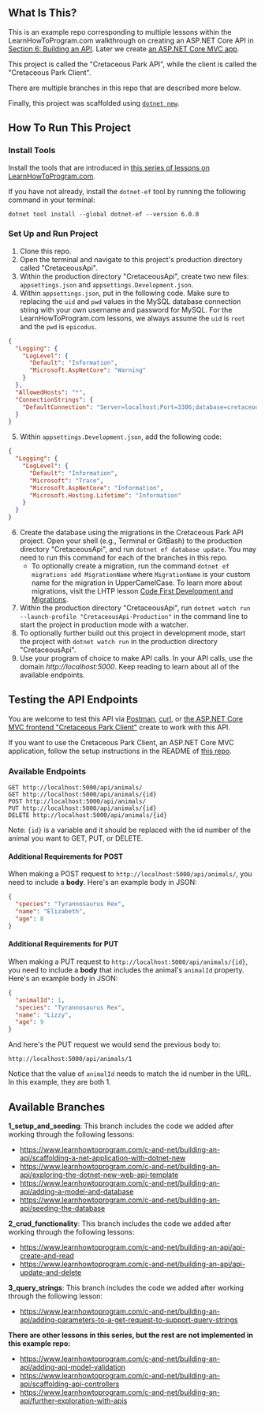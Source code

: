 ## What Is This?

This is an example repo corresponding to multiple lessons within the LearnHowToProgram.com walkthrough on creating an ASP.NET Core API in [Section 6: Building an API](https://www.learnhowtoprogram.com/c-and-net/building-an-api). Later we create [an ASP.NET Core MVC app](https://github.com/epicodus-lessons/section-6-cretaceous-park-client-csharp-net6).

This project is called the "Cretaceous Park API", while the client is called the "Cretaceous Park Client".

There are multiple branches in this repo that are described more below.

Finally, this project was scaffolded using [`dotnet new`](https://learn.microsoft.com/en-us/dotnet/core/tools/dotnet-new).

## How To Run This Project

### Install Tools

Install the tools that are introduced in [this series of lessons on LearnHowToProgram.com](https://www.learnhowtoprogram.com/c-and-net/getting-started-with-c).

If you have not already, install the `dotnet-ef` tool by running the following command in your terminal:

```
dotnet tool install --global dotnet-ef --version 6.0.0
```

### Set Up and Run Project

1. Clone this repo.
2. Open the terminal and navigate to this project's production directory called "CretaceousApi".
3. Within the production directory "CretaceousApi", create two new files: `appsettings.json` and `appsettings.Development.json`.
4. Within `appsettings.json`, put in the following code. Make sure to replacing the `uid` and `pwd` values in the MySQL database connection string with your own username and password for MySQL. For the LearnHowToProgram.com lessons, we always assume the `uid` is `root` and the `pwd` is `epicodus`.

```json
{
  "Logging": {
    "LogLevel": {
      "Default": "Information",
      "Microsoft.AspNetCore": "Warning"
    }
  },
  "AllowedHosts": "*",
  "ConnectionStrings": {
    "DefaultConnection": "Server=localhost;Port=3306;database=cretaceous_api;uid=root;pwd=epicodus;"
  }
}
```

5. Within `appsettings.Development.json`, add the following code:

```json
{
  "Logging": {
    "LogLevel": {
      "Default": "Information",
      "Microsoft": "Trace",
      "Microsoft.AspNetCore": "Information",
      "Microsoft.Hosting.Lifetime": "Information"
    }
  }
}
```

6. Create the database using the migrations in the Cretaceous Park API project. Open your shell (e.g., Terminal or GitBash) to the production directory "CretaceousApi", and run `dotnet ef database update`. You may need to run this command for each of the branches in this repo. 
    - To optionally create a migration, run the command `dotnet ef migrations add MigrationName` where `MigrationName` is your custom name for the migration in UpperCamelCase. To learn more about migrations, visit the LHTP lesson [Code First Development and Migrations](https://www.learnhowtoprogram.com/c-and-net-part-time/many-to-many-relationships/code-first-development-and-migrations).
7. Within the production directory "CretaceousApi", run `dotnet watch run --launch-profile "CretaceousApi-Production"` in the command line to start the project in production mode with a watcher. 
8. To optionally further build out this project in development mode, start the project with `dotnet watch run` in the production directory "CretaceousApi".
9. Use your program of choice to make API calls. In your API calls, use the domain _http://localhost:5000_. Keep reading to learn about all of the available endpoints.

## Testing the API Endpoints

You are welcome to test this API via [Postman](https://www.postman.com/), [curl](https://curl.se/), or [the ASP.NET Core MVC frontend "Cretaceous Park Client"](https://github.com/epicodus-lessons/section-6-cretaceous-park-api-csharp-net6) create to work with this API. 

If you want to use the Cretaceous Park Client, an ASP.NET Core MVC application, follow the setup instructions in the README of [this repo](https://github.com/epicodus-lessons/section-6-cretaceous-park-api-csharp-net6). 

### Available Endpoints

```
GET http://localhost:5000/api/animals/
GET http://localhost:5000/api/animals/{id}
POST http://localhost:5000/api/animals/
PUT http://localhost:5000/api/animals/{id}
DELETE http://localhost:5000/api/animals/{id}
```

Note: `{id}` is a variable and it should be replaced with the id number of the animal you want to GET, PUT, or DELETE.

#### Additional Requirements for POST

When making a POST request to `http://localhost:5000/api/animals/`, you need to include a **body**. Here's an example body in JSON:

```json
{
  "species": "Tyrannosaurus Rex",
  "name": "Elizabeth",
  "age": 8
}
```

#### Additional Requirements for PUT

When making a PUT request to `http://localhost:5000/api/animals/{id}`, you need to include a **body** that includes the animal's `animalId` property. Here's an example body in JSON:

```json
{
  "animalId": 1,
  "species": "Tyrannosaurus Rex",
  "name": "Lizzy",
  "age": 9
}
```

And here's the PUT request we would send the previous body to:

```
http://localhost:5000/api/animals/1
```

Notice that the value of `animalId` needs to match the id number in the URL. In this example, they are both 1.

## Available Branches

**1_setup_and_seeding**: This branch includes the code we added after working through the following lessons:

- https://www.learnhowtoprogram.com/c-and-net/building-an-api/scaffolding-a-net-application-with-dotnet-new
- https://www.learnhowtoprogram.com/c-and-net/building-an-api/exploring-the-dotnet-new-web-api-template
- https://www.learnhowtoprogram.com/c-and-net/building-an-api/adding-a-model-and-database
- https://www.learnhowtoprogram.com/c-and-net/building-an-api/seeding-the-database

**2_crud_functionality**: This branch includes the code we added after working through the following lessons:

- https://www.learnhowtoprogram.com/c-and-net/building-an-api/api-create-and-read
- https://www.learnhowtoprogram.com/c-and-net/building-an-api/api-update-and-delete

**3_query_strings**: This branch includes the code we added after working through the following lesson:

- https://www.learnhowtoprogram.com/c-and-net/building-an-api/adding-parameters-to-a-get-request-to-support-query-strings

**There are other lessons in this series, but the rest are not implemented in this example repo:**

- https://www.learnhowtoprogram.com/c-and-net/building-an-api/adding-api-model-validation
- https://www.learnhowtoprogram.com/c-and-net/building-an-api/scaffolding-api-controllers
- https://www.learnhowtoprogram.com/c-and-net/building-an-api/further-exploration-with-apis
